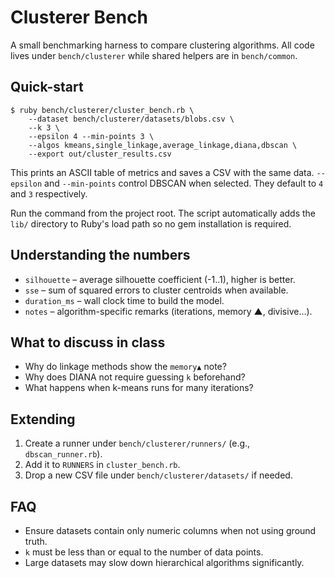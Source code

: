 # Clusterer Bench

A small benchmarking harness to compare clustering algorithms. All code lives
under `bench/clusterer` while shared helpers are in `bench/common`.

## Quick-start

```
$ ruby bench/clusterer/cluster_bench.rb \
    --dataset bench/clusterer/datasets/blobs.csv \
    --k 3 \
    --epsilon 4 --min-points 3 \
    --algos kmeans,single_linkage,average_linkage,diana,dbscan \
    --export out/cluster_results.csv
```

This prints an ASCII table of metrics and saves a CSV with the same data.
`--epsilon` and `--min-points` control DBSCAN when selected. They default to
`4` and `3` respectively.

Run the command from the project root. The script automatically adds the
`lib/` directory to Ruby's load path so no gem installation is required.

## Understanding the numbers

* `silhouette` – average silhouette coefficient (-1..1), higher is better.
* `sse` – sum of squared errors to cluster centroids when available.
* `duration_ms` – wall clock time to build the model.
* `notes` – algorithm-specific remarks (iterations, memory ▲, divisive…).

## What to discuss in class

* Why do linkage methods show the `memory▲` note?
* Why does DIANA not require guessing `k` beforehand?
* What happens when k-means runs for many iterations?

## Extending

1. Create a runner under `bench/clusterer/runners/` (e.g., `dbscan_runner.rb`).
2. Add it to `RUNNERS` in `cluster_bench.rb`.
3. Drop a new CSV file under `bench/clusterer/datasets/` if needed.

## FAQ

* Ensure datasets contain only numeric columns when not using ground truth.
* `k` must be less than or equal to the number of data points.
* Large datasets may slow down hierarchical algorithms significantly.
